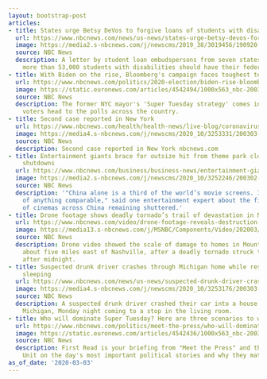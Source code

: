 ```yaml
---
layout: bootstrap-post
articles:
- title: States urge Betsy DeVos to forgive loans of students with disabilities
  url: https://www.nbcnews.com/news/us-news/states-urge-betsy-devos-forgive-loans-students-disabilities-n1147386
  image: https://media2.s-nbcnews.com/j/newscms/2019_38/3019456/190920-betsy-devos-ew-119p_fa352005f4ff9c894ef390ab3fa71b05.nbcnews-fp-1200-630.jpg
  source: NBC News
  description: A letter by student loan ombudspersons from seven states and D.C. says
    more than 53,000 students with disabilities should have their federal loans forgiven.
- title: With Biden on the rise, Bloomberg's campaign faces toughest test yet
  url: https://www.nbcnews.com/politics/2020-election/biden-rise-bloomberg-s-campaign-faces-toughest-test-yet-n1146866
  image: https://static.euronews.com/articles/4542494/1000x563_nbc-200302-mike-bloomberg-handshake-ac-645p_fcf7f15c45e6ec1987c2cc04351b5051.jpg
  source: NBC News
  description: The former NYC mayor's 'Super Tuesday strategy' comes into play as
    voters head to the polls across the country.
- title: Second case reported in New York
  url: https://www.nbcnews.com/health/health-news/live-blog/coronavirus-updates-live-countries-prepare-outbreak-spreads-n1143556/ncrd1147826
  image: https://media4.s-nbcnews.com/j/newscms/2020_10/3253331/200303-coronavirus-al-0940_8a0d9213c44a09e0cdd16a2efa987049.nbcnews-fp-1200-630.jpg
  source: NBC News
  description: Second case reported in New York nbcnews.com
- title: Entertainment giants brace for outsize hit from theme park closures, cinema
    shutdowns
  url: https://www.nbcnews.com/business/business-news/entertainment-giants-brace-outsize-hit-theme-park-closures-cinema-shutdowns-n1147506
  image: https://media2.s-nbcnews.com/j/newscms/2020_10/3252246/200302-shanghai-disney-ew-550p_6d83d1f27be6bb5b0f9e971ef96725ea.nbcnews-fp-1200-630.jpg
  source: NBC News
  description: '"China alone is a third of the world’s movie screens. I can’t think
    of anything comparable," said one entertainment expert about the financial impact
    of cinemas across China remaining shuttered.'
- title: Drone footage shows deadly tornado’s trail of devastation in Nashville
  url: https://www.nbcnews.com/video/drone-footage-reveals-destruction-caused-by-deadly-tornado-in-nashville-tenn-79879237960
  image: https://media13.s-nbcnews.com/j/MSNBC/Components/Video/202003/lon_tornaerials_200303.nbcnews-fp-1200-630.jpg
  source: NBC News
  description: Drone video showed the scale of damage to homes in Mount Juliet, Tennessee,
    about five miles east of Nashville, after a deadly tornado struck the area just
    after midnight.
- title: Suspected drunk driver crashes through Michigan home while residents were
    sleeping
  url: https://www.nbcnews.com/news/us-news/suspected-drunk-driver-crashes-through-michigan-home-while-residents-slept-n1147801
  image: https://media4.s-nbcnews.com/j/newscms/2020_10/3253176/200303-ann-arbor-crash-al-0828_622793b6a9fa92064b47d0faa986e6d3.nbcnews-fp-1200-630.jpg
  source: NBC News
  description: A suspected drunk driver crashed their car into a house in Ann Arbor,
    Michigan, Monday night coming to a stop in the living room.
- title: Who will dominate Super Tuesday? Here are three scenarios to watch
  url: https://www.nbcnews.com/politics/meet-the-press/who-will-dominate-super-tuesday-here-are-three-scenarios-watch-n1147791
  image: https://static.euronews.com/articles/4542436/1000x563_nbc-200303-sanders-biden-mc-1237_fad34e8aa782bceab3a3352bdabe7d49.jpg
  source: NBC News
  description: First Read is your briefing from "Meet the Press" and the NBC Political
    Unit on the day's most important political stories and why they matter.
as_of_date: '2020-03-03'
---
```


